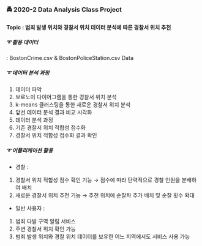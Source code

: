 ### :oncoming_police_car: 2020-2 Data Analysis Class Project
#### Topic : 범죄 발생 위치와 경찰서 위치 데이터 분석에 따른 경찰서 위치 추천


##### :curly_loop: 활용 데이터
: BostonCrime.csv & BostonPoliceStation.csv Data

##### :curly_loop: 데이터 분석 과정
1. 데이터 파악
2. 보로노이 다이어그램을 통한 경찰서 위치 분석
3. k-means 클러스팅을 통한 새로운 경찰서 위치 분석
4. 앞선 데이터 분석 결과 비교 시각화
5. 데이터 분석 과정
6. 기존 경찰서 위치 적합성 점수화
7. 경찰서 위치 적합성 점수화 결과 확인

##### :curly_loop: 어플리케이션 활용
- 경찰 : 
1) 경찰서 위치 적합성 점수 확인 기능 → 점수에 따라 탄력적으로 경찰 인원을 분배하여 배치
2) 새로운 경찰서 위치 추천 기능 → 추천 위치에 순찰차 추가 배치 및 순찰 횟수 확대

- 일반 사용자 :
1) 범죄 다발 구역 알림 서비스
2) 주변 경찰서 위치 확인 가능
3) 범죄 발생 위치와 경찰 위치 데이터를 보유한 어느 지역에서도 서비스 사용 가능
